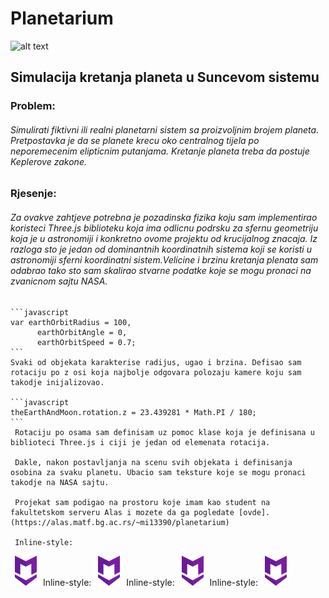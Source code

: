# Planetarium

![alt text][logo]

[logo]: http://www.unisa.edu.au/Global/ITEE/PLANETARIUM/Planetarium_banner.jpg "Dobrodosli "

## Simulacija kretanja planeta u Suncevom sistemu
### Problem:
######	Simulirati fiktivni ili realni planetarni sistem sa proizvoljnim brojem planeta. Pretpostavka je da se planete krecu oko centralnog tijela po neporemecenim elipticnim putanjama. Kretanje planeta treba da postuje Keplerove zakone.
### Rjesenje:
######	Za ovakve zahtjeve potrebna je pozadinska fizika koju sam implementirao koristeci Three.js biblioteku koja ima odlicnu podrsku za sfernu geometriju koja je u astronomiji i konkretno ovome projektu od krucijalnog znacaja. Iz razloga sto je jedan od dominantnih koordinatnih sistema koji se koristi u astronomiji sferni koordinatni sistem.Velicine i brzinu kretanja plenata sam odabrao tako sto sam skalirao stvarne podatke koje se mogu pronaci na zvanicnom sajtu NASA.

	```javascript
	var earthOrbitRadius = 100,
          earthOrbitAngle = 0,
          earthOrbitSpeed = 0.7;
	```
	Svaki od objekata karakterise radijus, ugao i brzina. Defisao sam rotaciju po z osi koja najbolje odgovara polozaju kamere koju sam takodje inijalizovao.

	```javascript
	theEarthAndMoon.rotation.z = 23.439281 * Math.PI / 180;
	```
	 Rotaciju po osama sam definisam uz pomoc klase koja je definisana u biblioteci Three.js i ciji je jedan od elemenata rotacija. 

	 Dakle, nakon postavljanja na scenu svih objekata i definisanja osobina za svaku planetu. Ubacio sam teksture koje se mogu pronaci takodje na NASA sajtu.

	 Projekat sam podigao na prostoru koje imam kao student na fakultetskom serveru Alas i mozete da ga pogledate [ovde].(https://alas.matf.bg.ac.rs/~mi13390/planetarium)  

	 Inline-style: 
![alt text](https://github.com/adam-p/markdown-here/raw/master/src/common/images/icon48.png "Logo Title Text 1")
Inline-style: 
![alt text](https://github.com/adam-p/markdown-here/raw/master/src/common/images/icon48.png "Logo Title Text 1")
Inline-style: 
![alt text](https://github.com/adam-p/markdown-here/raw/master/src/common/images/icon48.png "Logo Title Text 1")
Inline-style: 
![alt text](https://github.com/adam-p/markdown-here/raw/master/src/common/images/icon48.png "Logo Title Text 1")

 
